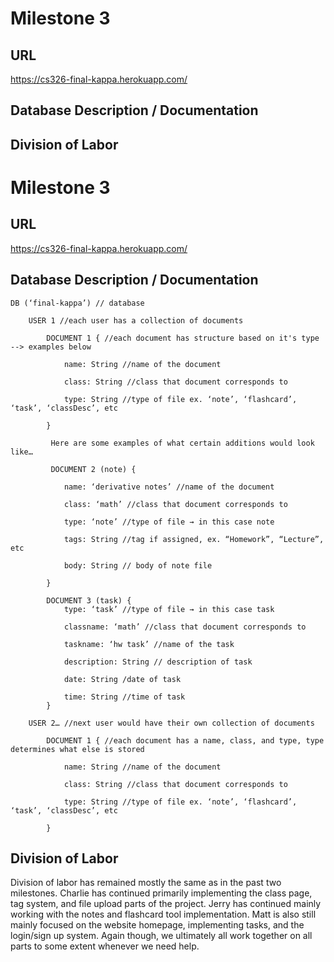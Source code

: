 # Milestone 3

## URL

https://cs326-final-kappa.herokuapp.com/

## Database Description / Documentation



## Division of Labor

# Milestone 3


## URL

https://cs326-final-kappa.herokuapp.com/

## Database Description / Documentation

	DB (‘final-kappa’) // database

		USER 1 //each user has a collection of documents

			DOCUMENT 1 { //each document has structure based on it's type --> examples below

				name: String //name of the document

				class: String //class that document corresponds to

				type: String //type of file ex. ‘note’, ‘flashcard’, ‘task’, ‘classDesc’, etc

			}

			 Here are some examples of what certain additions would look like…

			 DOCUMENT 2 (note) {
				
				name: ‘derivative notes’ //name of the document

				class: ‘math’ //class that document corresponds to

				type: ‘note’ //type of file → in this case note

				tags: String //tag if assigned, ex. “Homework”, “Lecture”, etc

				body: String // body of note file

			}

			DOCUMENT 3 (task) {
				type: ‘task’ //type of file → in this case task
				
				classname: ‘math’ //class that document corresponds to

				taskname: ‘hw task’ //name of the task

				description: String // description of task

				date: String /date of task

				time: String //time of task
			}

		USER 2… //next user would have their own collection of documents

			DOCUMENT 1 { //each document has a name, class, and type, type determines what else is stored

				name: String //name of the document

				class: String //class that document corresponds to

				type: String //type of file ex. ‘note’, ‘flashcard’, ‘task’, ‘classDesc’, etc

			}

## Division of Labor

Division of labor has remained mostly the same as in the past two milestones.  Charlie has continued primarily implementing the class page, tag system, and file upload parts of the project.  Jerry has continued mainly working with the notes and flashcard tool implementation.  Matt is also still mainly focused on the website homepage, implementing tasks, and the login/sign up system.  Again though, we ultimately all work together on all parts to some extent whenever we need help.
